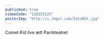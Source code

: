 ```yaml
---
published: true
vimeoCode: "118153125"
posterImg: "http://i.imgur.com/2atzW5t.jpg"
---
```


Comet Kid live ætt Parrkteatret